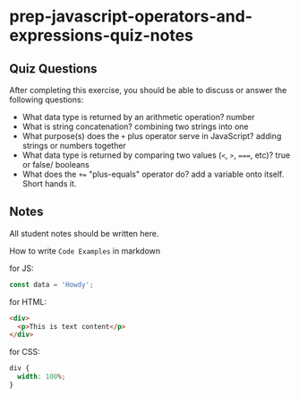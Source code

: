 # prep-javascript-operators-and-expressions-quiz-notes

## Quiz Questions

After completing this exercise, you should be able to discuss or answer the following questions:

- What data type is returned by an arithmetic operation?
  number
- What is string concatenation?
  combining two strings into one
- What purpose(s) does the `+` plus operator serve in JavaScript?
  adding strings or numbers together
- What data type is returned by comparing two values (`<`, `>`, `===`, etc)?
  true or false/ booleans
- What does the `+=` "plus-equals" operator do?
  add a variable onto itself. Short hands it.

## Notes

All student notes should be written here.

How to write `Code Examples` in markdown

for JS:

```javascript
const data = 'Howdy';
```

for HTML:

```html
<div>
  <p>This is text content</p>
</div>
```

for CSS:

```css
div {
  width: 100%;
}
```
